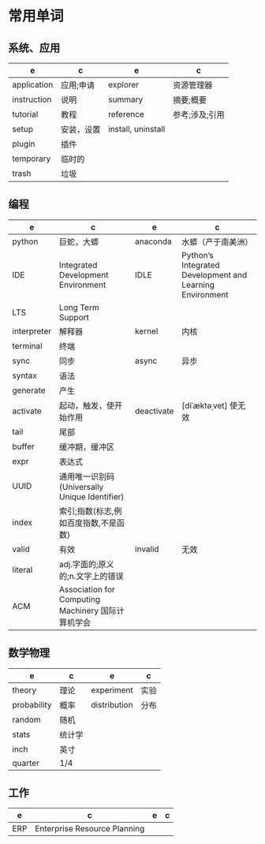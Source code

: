 # 常用单词

## 系统、应用

e | c | e | c
-|-|-|-
application | 应用;申请 | explorer | 资源管理器
instruction | 说明 | summary | 摘要;概要
tutorial | 教程 | reference | 参考;涉及;引用
setup | 安装，设置 | install, uninstall
plugin | 插件
temporary | 临时的
trash | 垃圾

## 编程

e | c | e | c
-|-|-|-
python | 巨蛇，大蟒 | anaconda | 水蟒（产于南美洲）
IDE | Integrated Development Environment | IDLE | Python’s Integrated Development and Learning Environment
LTS | Long Term Support
interpreter | 解释器 | kernel | 内核
terminal | 终端
sync| 同步 | async | 异步
syntax | 语法
generate | 产生
activate | 起动，触发，使开始作用 | deactivate | [diˈæktəˌvet] 使无效
tail | 尾部
buffer | 缓冲期，缓冲区
expr | 表达式
UUID | 通用唯一识别码(Universally Unique Identifier)
index | 索引;指数(标志,例如百度指数,不是函数)
valid | 有效 | invalid | 无效
literal | adj.字面的;原义的;n.文字上的错误
ACM | Association for Computing Machinery 国际计算机学会

## 数学物理

e | c | e | c
-|-|-|-
theory | 理论 | experiment | 实验
probability | 概率 | distribution | 分布
random | 随机
stats | 统计学
inch | 英寸
quarter | 1/4

## 工作

e | c | e | c
-|-|-|-
ERP | Enterprise Resource Planning